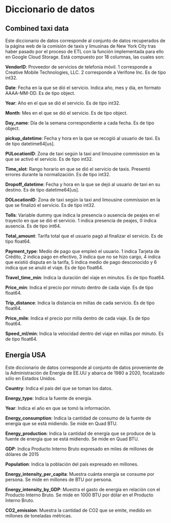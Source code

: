 # **Diccionario de datos**

## **Combined taxi data**
Este diccionario de datos corresponde al conjunto de datos recuperados de la página web de la comisión de taxis y limusinas de New York City tras haber pasado por el proceso de ETL con la función implementada para ello en Google Cloud Storage. Está compuesto por 18 columnas, las cuales son:

**VendorID**:
Proveedor de servicios de telefonía móvil. 1 corresponde a Creative Mobile Technologies, LLC. 2 corresponde a Verifone Inc. Es de tipo int32. 

**Date**:
Fecha en la que se dió el servicio. Indica año, mes y dia, en formato AAAA-MM-DD. Es de tipo object. 

**Year**:
Año en el que se dió el servicio. Es de tipo int32. 

**Month**:
Mes en el que se dió el servicio. Es de tipo object. 

**Day_name**:
Día de la semana correspondiente a cada fecha. Es de tipo object. 

**pickup_datetime**:
Fecha y hora en la que se recogió al usuario de taxi. Es de tipo datetime64[us].

**PULocationID**:
Zona de taxi según la taxi and limousine commission en la que se activó el servicio. Es de tipo int32.

**Time_slot**: 
Rango horario en que se dió el servicio de taxis. Presentó errores durante la normalización. Es de tipo int32.

**Dropoff_datetime**:
Fecha y hora en la que se dejó al usuario de taxi en su destino. Es de tipo datetime64[us].

**DOLocationID**:
Zona de taxi según la taxi and limousine commission en la que se finalizó el servicio. Es de tipo int32.

**Tolls**:
Variable dummy que indica la presencia o ausencia de peajes en el trayecto en que se dió el servicio. 1 indica presencia de peajes, 0 indica ausencia. Es de tipo int64.

**Total_amount**:
Tarifa total que el usuario pagó al finalizar el servicio. Es de tipo float64.

**Payment_type**:
Medio de pago que empleó el usuario. 1 indica Tarjeta de Crédito, 2 indica pago en efectivo, 3 indica que no se hizo cargo, 4 indica que existió disputa en la tarifa, 5 indica medio de pago desconocido y 6 indica que se anuló el viaje. Es de tipo float64.

**Travel_time_min**:
Indica la duración del viaje en minutos. Es de tipo float64.

**Price_min**:
Indica el precio por minuto dentro de cada viaje. Es de tipo float64.

**Trip_distance**:
Indica la distancia en millas de cada servicio. Es de tipo float64.

**Price_mile**:
Indica el precio por milla dentro de cada viaje. Es de tipo float64.

**Speed_ml/min**:
Indica la velocidad dentro del viaje en millas por minuto. Es de tipo float64. 

## **Energía USA**
Este diccionario de datos corresponde al conjunto de datos proveniente de la Administración de Energía de EE.UU y abarca de 1980 a 2020, focalizado sólo en Estados Unidos. 

**Country**:
Indica el país del que se toman los datos.

**Energy_type**:
Indica la fuente de energía. 

**Year**:
Indica el año en que se tomó la información. 

**Energy_consumption**: 
Indica la cantidad de consumo de la fuente de energía que se está midiendo. Se mide en Quad BTU.

**Energy_production**:
Indica la cantidad de energía que se produce de la fuente de energía que se está midiendo. Se mide en Quad BTU.

**GDP**:
Indica Producto Interno Bruto expresado en miles de millones de dólares de 2015 

**Population**:
Indica la población del país expresado en millones.

**Energy_intensity_per_capita**:
Muestra cuánta energía se consume por persona. Se mide en millones de BTU por persona.

**Energy_intensity_by_GDP**:
Muestra el gasto de energia en relación con el Producto Interno Bruto. Se mide en 1000 BTU por dólar en el Producto Interno Bruto. 

**CO2_emission**: 
Muestra la cantidad de CO2 que se emite, medido en millones de toneladas métricas. 
